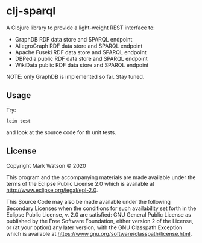 # clj-sparql

A Clojure library to provide a light-weight REST interface to:

- GraphDB RDF data store and SPARQL endpoint
- AllegroGraph RDF data store and SPARQL endpoint
- Apache Fuseki RDF data store and SPARQL endpoint
- DBPedia public RDF data store and SPARQL endpoint
- WikiData public RDF data store and SPARQL endpoint

NOTE: only GraphDB is implemented so far. Stay tuned.

## Usage

Try:

    lein test

and look at the source code for th unit tests.

## License

Copyright Mark Watson © 2020

This program and the accompanying materials are made available under the
terms of the Eclipse Public License 2.0 which is available at
http://www.eclipse.org/legal/epl-2.0.

This Source Code may also be made available under the following Secondary
Licenses when the conditions for such availability set forth in the Eclipse
Public License, v. 2.0 are satisfied: GNU General Public License as published by
the Free Software Foundation, either version 2 of the License, or (at your
option) any later version, with the GNU Classpath Exception which is available
at https://www.gnu.org/software/classpath/license.html.
